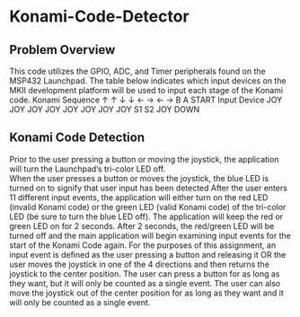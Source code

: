 # Konami-Code-Detector

## Problem Overview

This code utilizes the GPIO, ADC, and Timer peripherals found on the MSP432 Launchpad.
The table below indicates which input devices on the MKII development platform will be used to input each stage of the Konami code.
Konami Sequence	↑	  ↑	 ↓	 ↓	 ←	 →	 ←	 →	 B	 A	 START
Input Device	JOY	JOY	JOY	JOY	JOY	JOY	JOY	JOY	S1	S2	JOY DOWN

## Konami Code Detection
Prior to the user pressing a button or moving the joystick, the application will turn the Launchpad’s tri-color LED off.  
When the user presses a button or moves the joystick, the blue LED is turned on to signify that user input has been detected
After the user enters 11 different input events, the application will either turn on the red LED (invalid Konami code) or the green LED (valid Konami code) of the tri-color LED (be sure to turn the blue LED off). 
The application will keep the red or green LED on for 2 seconds.  After 2 seconds, the red/green LED will be turned off and the main application will begin examining input events for the start of the Konami Code again.
For the purposes of this assignment, an input event is defined as the user pressing a button and releasing it OR the user moves the joystick in one of the 4 directions and then returns the joystick to the center position.  The user can press a button for as long as they want, but it will only be counted as a single event.  The user can also move the joystick out of the center position for as long as they want and it will only be counted as a single event.
